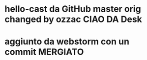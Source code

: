 # hello-cast da GitHub master orig changed by ozzac CIAO DA Desk
# aggiunto da webstorm con un commit MERGIATO
